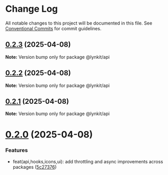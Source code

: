 # Change Log

All notable changes to this project will be documented in this file.
See [Conventional Commits](https://conventionalcommits.org) for commit guidelines.

## [0.2.3](https://github.com/LynnCen/LynKit/compare/@lynkit/api@0.2.2...@lynkit/api@0.2.3) (2025-04-08)

**Note:** Version bump only for package @lynkit/api

## [0.2.2](https://github.com/LynnCen/LynKit/compare/@lynkit/api@0.2.1...@lynkit/api@0.2.2) (2025-04-08)

**Note:** Version bump only for package @lynkit/api

## [0.2.1](https://github.com/LynnCen/LynKit/compare/@lynkit/api@0.2.0...@lynkit/api@0.2.1) (2025-04-08)

**Note:** Version bump only for package @lynkit/api

# [0.2.0](https://github.com/LynnCen/LynKit/compare/@lynkit/api@0.1.0...@lynkit/api@0.2.0) (2025-04-08)

### Features

- feat(api,hooks,icons,ui): add throttling and async improvements across packages ([5c27376](https://github.com/LynnCen/LynKit/commit/5c27376518db76c1167981d8f967660a1c3ba7c0))
